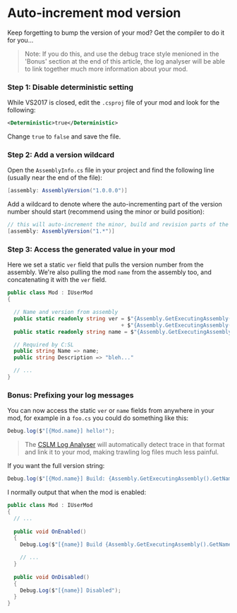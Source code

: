 # Auto-increment mod version

Keep forgetting to bump the version of your mod? Get the compiler to do it for you...

> Note: If you do this, and use the debug trace style menioned in the 'Bonus' section at the end of this article, the log analyser will be able to link together much more information about your mod.

### Step 1: Disable deterministic setting

While VS2017 is closed, edit the `.csproj` file of your mod and look for the following:

```xml
<Deterministic>true</Deterministic>
```

Change `true` to `false` and save the file.

### Step 2: Add a version wildcard

Open the `AssemblyInfo.cs` file in your project and find the following line (usually near the end of the file):

```csharp
[assembly: AssemblyVersion("1.0.0.0")]
```

Add a wildcard to denote where the auto-incrementing part of the version number should start (recommend using the minor or build position):

```csharp
// this will auto-increment the minor, build and revision parts of the version
[assembly: AssemblyVersion("1.*")]
```

### Step 3: Access the generated value in your mod

Here we set a static `ver` field that pulls the version number from the assembly. We're also pulling the mod `name` from the assembly too, and concatenating it with the `ver` field.

```csharp
public class Mod : IUserMod
{

  // Name and version from assembly
  public static readonly string ver = $"{Assembly.GetExecutingAssembly().GetName().Version.Major}."
                                    + $"{Assembly.GetExecutingAssembly().GetName().Version.Minor}";
  public static readonly string name = $"{Assembly.GetExecutingAssembly().GetName().Name} {ver}";

  // Required by C:SL
  public string Name => name;
  public string Description => "bleh..."

  // ...
}
```

### Bonus: Prefixing your log messages

You can now access the static `ver` or `name` fields from anywhere in your mod, for example in a `foo.cs` you could do something like this:

```csharp
Debug.log($"[{Mod.name}] hello!");
```

> The [CSLM Log Analyser](https://cslmodding.info/log) will automatically detect trace in that format and link it to your mod, making trawling log files much less painful.

If you want the full version string:

```csharp
Debug.log($"[{Mod.name}] Build: {Assembly.GetExecutingAssembly().GetName().Version}");
```

I normally output that when the mod is enabled:

```csharp
public class Mod : IUserMod
{
  // ...
   
  public void OnEnabled()
  {
    Debug.Log($"[{name}] Build {Assembly.GetExecutingAssembly().GetName().Version} Enabled.");

    // ...
  }
  
  public void OnDisabled()
  {
    Debug.Log($"[{name}] Disabled");
  }
}
```
